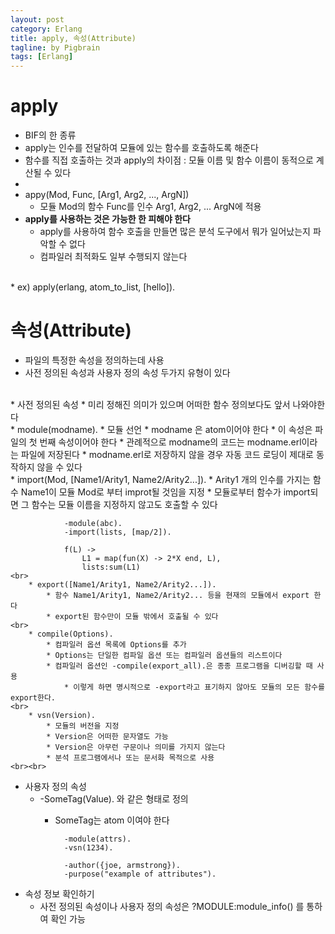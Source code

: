 ```yaml
---
layout: post
category: Erlang
title: apply, 속성(Attribute)
tagline: by Pigbrain
tags: [Erlang]
---
```


<!--more-->

# apply    

* BIF의 한 종류  
* apply는 인수를 전달하여 모듈에 있는 함수를 호출하도록 해준다  
* 함수를 직접 호출하는 것과 apply의 차이점 : 모듈 이름 및 함수 이름이 동적으로 계산될 수 있다  
* 
* appy(Mod, Func, [Arg1, Arg2, ..., ArgN])  
	* 모듈 Mod의  함수 Func를 인수 Arg1, Arg2, ... ArgN에 적용  
* **apply를 사용하는 것은 가능한 한 피해야 한다**
	* apply를 사용하여 함수 호출을 만들면 많은 분석 도구에서 뭐가 일어났는지 파악할 수 없다  
	* 컴파일러 최적화도 일부 수행되지 않는다  
<br>
* ex) apply(erlang, atom_to_list, [hello]).


# 속성(Attribute)    
* 파일의 특정한 속성을 정의하는데 사용  
* 사전 정의된 속성과 사용자 정의 속성 두가지 유형이 있다  
<br>  
* 사전 정의된 속성  
	* 미리 정해진 의미가 있으며 어떠한 함수 정의보다도 앞서 나와야한다  
  	<br>
	* module(modname). 
		* 모듈 선언  
		* modname 은 atom이어야 한다  
		* 이 속성은 파일의 첫 번째 속성이어야 한다  
		* 관례적으로 modname의 코드는 modname.erl이라는 파일에 저장된다  
		* modname.erl로 저장하지 않을 경우 자동 코드 로딩이 제대로 동작하지 않을 수 있다  
  	<br>
	* import(Mod, [Name1/Arity1, Name2/Arity2...]).  
		* Arity1 개의 인수를 가지는 함수 Name1이 모듈 Mod로 부터 improt될 것임을 지정  
		* 모듈로부터 함수가 import되면 그 함수는 모듈 이름을 지정하지 않고도 호출할 수 있다  

				-module(abc).  
				-import(lists, [map/2]).  

				f(L) ->  
					L1 = map(fun(X) -> 2*X end, L),  
					lists:sum(L1)  
  	<br>  
		* export([Name1/Arity1, Name2/Arity2...]).  
			* 함수 Name1/Arity1, Name2/Arity2... 등을 현재의 모듈에서 export 한다 
			* export된 함수만이 모듈 밖에서 호출될 수 있다  
  	<br>
		* compile(Options).  
			* 컴파일러 옵션 목록에 Options를 추가  
			* Options는 단일한 컴파일 옵션 또는 컴파일러 옵션들의 리스트이다  
			* 컴파일러 옵션인 -compile(export_all).은 종종 프로그램을 디버깅할 때 사용  
				* 이렇게 하면 명시적으로 -export라고 표기하지 않아도 모듈의 모든 함수를 export한다.
  	<br>
		* vsn(Version).  
			* 모듈의 버전을 지정  
			* Version은 어떠한 문자열도 가능  
			* Version은 아무런 구문이나 의미를 가지지 않는다  
			* 분석 프로그램에서나 또는 문서화 목적으로 사용  
  	<br><br>
  
* 사용자 정의 속성  
	* -SomeTag(Value). 와 같은 형태로 정의  
		* SomeTag는 atom 이여야 한다  

				-module(attrs).
				-vsn(1234).

				-author({joe, armstrong}).  
				-purpose("example of attributes").     

* 속성 정보 확인하기  
	* 사전 정의된 속성이나 사용자 정의 속성은 ?MODULE:module_info() 를 통하여 확인 가능  
	

